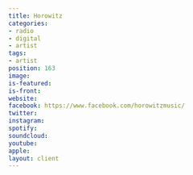 ```yaml
---
title: Horowitz
categories:
- radio
- digital
- artist
tags:
- artist
position: 163
image: 
is-featured: 
is-front: 
website: 
facebook: https://www.facebook.com/horowitzmusic/
twitter: 
instagram: 
spotify: 
soundcloud: 
youtube: 
apple: 
layout: client
---
```


